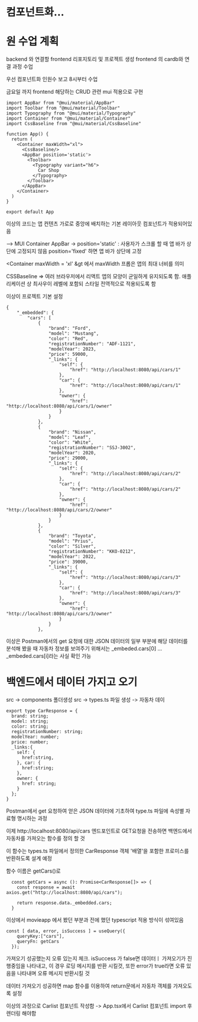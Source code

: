 # 컴포넌트화...

# 원 수업 계획

backend 와 연결할 frontend 리포지토리 및 프로젝트 생성
frontend 의 cardb와 연결 과정 수업

우선 컴포넌트화
인원수 보고 8시부터 수업

금요일 까지 frontend 해당하는 CRUD 관련 mui 적용으로 구현

```tsx
import AppBar from "@mui/material/AppBar"
import Toolbar from "@mui/material/Toolbar"
import Typography from "@mui/material/Typography"
import Container from "@mui/material/Container"
import CssBaseline from "@mui/material/CssBaseline"

function App() {
  return (
    <Container maxWidth="xl">
      <CssBaseline/>
      <AppBar position='static'>
        <Toolbar>
          <Typography variant="h6">
            Car Shop
          </Typography>
        </Toolbar>
      </AppBar>
    </Container>
  )
}

export default App
```
이상의 코드는 앱 컨텐츠 가로로 중앙에 배치하는 기본 레이아웃 컴포넌트가 적용되어있음

--> MUI Container
AppBar -> position='static' : 사용자가 스크롤 할 때 앱 바가 상단에 고정되지 않음
          position='fixed' 하면 앱 바가 상단에 고정

&lt;Container maxWidth = 'xl' &gt 에서 maxWidth 프롭은 앱의 최대 너비를 의미

CSSBaseline => 여러 브라우저에서 리액트 앱의 모양이 균일하게 유지되도록 함. 애플리케이션 상 최사우이 레벨에 포함되 스타일 전역적으로 적용되도록 함

이상이 프로젝트 기본 설정

```tsx
{
    "_embedded": {
        "cars": [
            {
                "brand": "Ford",
                "model": "Mustang",
                "color": "Red",
                "registrationNumber": "ADF-1121",
                "modelYear": 2023,
                "price": 59000,
                "_links": {
                    "self": {
                        "href": "http://localhost:8080/api/cars/1"
                    },
                    "car": {
                        "href": "http://localhost:8080/api/cars/1"
                    },
                    "owner": {
                        "href": "http://localhost:8080/api/cars/1/owner"
                    }
                }
            },
            {
                "brand": "Nissan",
                "model": "Leaf",
                "color": "White",
                "registrationNumber": "SSJ-3002",
                "modelYear": 2020,
                "price": 29000,
                "_links": {
                    "self": {
                        "href": "http://localhost:8080/api/cars/2"
                    },
                    "car": {
                        "href": "http://localhost:8080/api/cars/2"
                    },
                    "owner": {
                        "href": "http://localhost:8080/api/cars/2/owner"
                    }
                }
            },
            {
                "brand": "Toyota",
                "model": "Prius",
                "color": "Silver",
                "registrationNumber": "KKO-0212",
                "modelYear": 2022,
                "price": 39000,
                "_links": {
                    "self": {
                        "href": "http://localhost:8080/api/cars/3"
                    },
                    "car": {
                        "href": "http://localhost:8080/api/cars/3"
                    },
                    "owner": {
                        "href": "http://localhost:8080/api/cars/3/owner"
                    }
                }
            },
```

이상은 Postman에서의 get 요청에 대한  JSON 데이터의 일부 부분에 해당
데이터를 분석해 봤을 때 자동차 정보를 보여주기 위해서는
_embeded.cars[0] ... _embeded.cars[i]라는 사실 확인 가능

# 백엔드에서 데이터 가지고 오기

src -> components 폴더생성
src -> types.ts 파일 생성 -> 자동차 데이
```tsx
export type CarResponse = {
  brand: string;
  model: string;
  color: string;
  registrationNumber: string;
  modelYear: number;
  price: number;
  _links:{
    self: {
      href:string,
    }, car: {
      href:string;
    }, 
    owner: {
      href: string; 
    }
  };
}
```
Postman에서 get 요청하여 얻은 JSON 데이터에 기초하여 type.ts 파일에 속성별 자료형 명시하는 과정

이제 http://localhost:8080/api/cars 엔드포인트로 GET요청을 전송하면 백엔드에서 자동차를 가져오는 함수를 정의 할 것

이 함수는 types.ts 파일에서 정의한 CarResponse 객체 '배열'을 포함한 프로미스를 반환하도록 설계 예정

함수 이름은 getCars()로
```tsx
  const getCars = async (): Promise<CarResponse[]> => {
    const response = await axios.get("http://localhost:8080/api/cars");

    return response.data._embedded.cars;
  }
```
이상에서 movieapp 에서 봤던 부분과 전에 했던 typescript 적용 방식이 섞여있음

```tsx
const [ data, error, isSuccess ] = useQuery({
    queryKey:["cars"],
    queryFn: getCars
  });
```

가져오기 성공했는지 오류 있는지 체크. isSuccess 가 false면  데이터ㅣ 가져오기가 진행중임을 나타내고, 이 경우 로딩 메시지를 반환 시킬것, 또한 error가 true라면 오류 있음을 나타내며 오류 메시지 반환시킬 것

데이터 가져오기 성공하면 map 함수를 이용하여 return문에서 자동차 객체를 가져오도록 설정

이상의 과정으로 Carlist 컴포넌트 작성함 -> App.tsx에서 Carlist 컴포넌트 import 후 렌더링 해야함